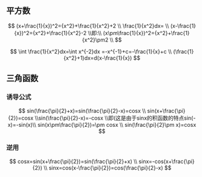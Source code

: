 ## 平方数

$$
(x+\frac{1}{x})^2={x^2}+\frac{1}{x^2}+2
\\
\frac{1}{x^2}dx=
\\
(x-\frac{1}{x})^2={x^2}+\frac{1}{x^2}-2
\\即:\\
(x\pm\frac{1}{x})^2={x^2}+\frac{1}{x^2}\pm2
\\
$$


$$
\int \frac{1}{x^2}dx=\int x^{-2}dx =-x^{-1}+c=-\frac{1}{x}+c
\\
(\frac{1}{x^2}+1)dx=d(x-\frac{1}{x})
$$


## 三角函数

### 诱导公式

$$
sin(\frac{\pi}{2}+x)=sin(\frac{\pi}{2}-x)=cosx
\\
sin(x+\frac{\pi}{2})=cosx
\\sin(\frac{\pi}{2}-x)=-cosx
\\即(这是由于sinx的积函数的特点sin(-x)=-sin(x)\\
sin(x\pm\frac{\pi}{2})=\pm cosx
\\
sin(\frac{\pi}{2}\pm x)=cosx
$$

### 逆用

$$
cosx=sin(x+\frac{\pi}{2})=sin(\frac{\pi}{2}+x)
\\
sinx=-cos(x+\frac{\pi}{2})
\\
sinx=cos(x-\frac{\pi}{2})=cos(\frac{\pi}{2}-x)
$$



